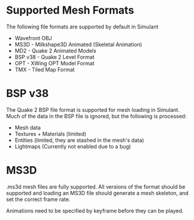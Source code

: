 # Supported Mesh Formats

The following file formats are supported by default in Simulant

 - Wavefront OBJ
 - MS3D - Milkshape3D Animated (Skeletal Animation)
 - MD2 - Quake 2 Animated Models
 - BSP v38 - Quake 2 Level Format
 - OPT - XWing OPT Model Format
 - TMX - Tiled Map Format

# BSP v38

The Quake 2 BSP file format is supported for mesh loading in Simulant. Much of the data in the BSP file is ignored, but the following is processed:

 - Mesh data
 - Textures + Materials (limited)
 - Entities (limited, they are stashed in the mesh's data)
 - Lightmaps (Currently not enabled due to a bug)
  
# MS3D

.ms3d mesh files are fully supported. All versions of the format should be supported
and loading an MS3D file should generate a mesh skeleton, and set the correct frame rate.

Animations need to be specified by keyframe before they can be played.



